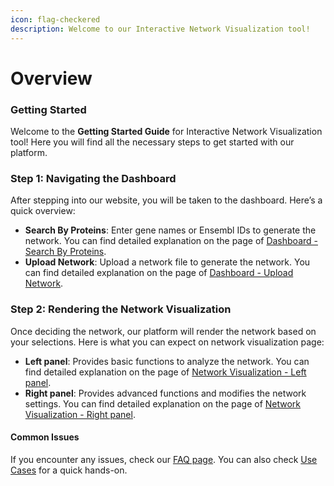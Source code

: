 ```yaml
---
icon: flag-checkered
description: Welcome to our Interactive Network Visualization tool!
---
```


# Overview

### **Getting Started**

Welcome to the **Getting Started Guide** for Interactive Network Visualization tool! Here you will find all the necessary steps to get started with our platform.

### Step 1: Navigating the Dashboard

After stepping into our website, you will be taken to the dashboard. Here’s a quick overview:

* **Search By Proteins**: Enter gene names or Ensembl IDs to generate the network. You can find detailed explanation on the page of [Dashboard - Search By Proteins](dashboard/search-by-protiens.md).
* **Upload Network**: Upload a network file to generate the network. You can find detailed explanation on the page of [Dashboard - Upload Network](dashboard/upload-network.md).

### Step 2: Rendering the Network Visualization

Once deciding the network, our platform will render the network based on your selections. Here is what you can expect on network visualization page:

* **Left panel**: Provides basic functions to analyze the network. You can find detailed explanation on the page of [Network Visualization - Left panel](network-visualization/left-panel.md).
* **Right panel**: Provides advanced functions and modifies the network settings. You can find detailed explanation on the page of [Network Visualization - Right panel](network-visualization/right-panel.md).

#### Common Issues

If you encounter any issues, check our [FAQ page](faq.md). You can also check [Use Cases](use-cases-and-short-help-videos.md) for a quick hands-on.
